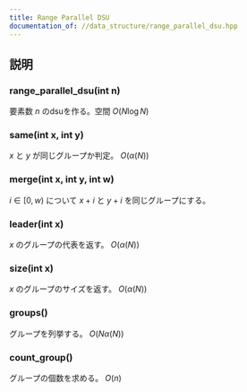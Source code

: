 ```yaml
---
title: Range Parallel DSU
documentation_of: //data_structure/range_parallel_dsu.hpp
---
```


## 説明

### range_parallel_dsu(int n)

要素数 $n$ のdsuを作る。空間 $O(N\log{N})$

### same(int x, int y)

$x$ と $y$ が同じグループか判定。 $O(\alpha(N))$

### merge(int x, int y, int w)

$i \in [0, w)$ について $x + i$ と $y + i$ を同じグループにする。

### leader(int x)

$x$ のグループの代表を返す。 $O(\alpha(N))$

### size(int x)

$x$ のグループのサイズを返す。 $O(\alpha(N))$

### groups()

グループを列挙する。 $O(N\alpha(N))$

### count_group()

グループの個数を求める。 $O(n)$